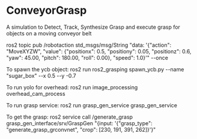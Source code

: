 # ConveyorGrasp
A simulation to Detect, Track, Synthesize Grasp and execute grasp for objects on a moving conveyor belt


ros2 topic pub /robotaction std_msgs/msg/String "data: '{\"action\": \"MoveXYZW\", \"value\": {\"positionx\": 0.5, \"positiony\": 0.05, \"positionz\": 0.6, \"yaw\": 45.00, \"pitch\": 180.00, \"roll\": 0.00}, \"speed\": 1.0}'" --once

To spawn the ycb object:
ros2 run ros2_grasping spawn_ycb.py --name "sugar_box" --x 0.5 --y -0.7

To run yolo for overhead:
ros2 run image_processing overhead_cam_process 

To run grasp service:
ros2 run grasp_gen_service grasp_gen_service 

To get the grasp:
ros2 service call /generate_grasp grasp_gen_interface/srv/GraspGen "{input: '{\"grasp_type\": \"generate_grasp_grconvnet\", \"crop\": [230, 191, 391, 262]}'}"



